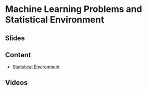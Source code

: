 # Machine Learning Problems and Statistical Environment

## Slides

## Content

* [Statistical Environment](http://en.diveintodeeplearning.org/chapter_deep-learning-basics/environment.html)

## Videos
